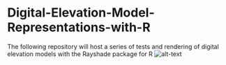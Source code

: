 # Digital-Elevation-Model-Representations-with-R
The following repository will host a series of tests and rendering of digital elevation models with the Rayshade package for R
![alt-text](link)
